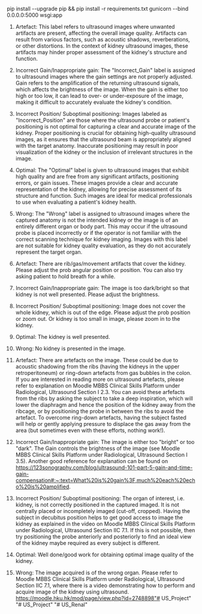 pip install --upgrade pip && pip install -r requirements.txt
gunicorn --bind 0.0.0.0:5000 wsgi:app

1. Artefact: This label refers to ultrasound images where unwanted artifacts are present, affecting the overall image quality. Artifacts can result from various factors, such as acoustic shadows, reverberations, or other distortions. In the context of kidney ultrasound images, these artifacts may hinder proper assessment of the kidney's structure and function.

2. Incorrect Gain/Inappropriate gain: The "Incorrect_Gain" label is assigned to ultrasound images where the gain settings are not properly adjusted. Gain refers to the amplification of the returning ultrasound signals, which affects the brightness of the image. When the gain is either too high or too low, it can lead to over- or under-exposure of the image, making it difficult to accurately evaluate the kidney's condition.


3. Incorrect Position/ Suboptimal positioning: Images labeled as "Incorrect_Position" are those where the ultrasound probe or patient's positioning is not optimal for capturing a clear and accurate image of the kidney. Proper positioning is crucial for obtaining high-quality ultrasound images, as it ensures that the ultrasound beam is appropriately aligned with the target anatomy. Inaccurate positioning may result in poor visualization of the kidney or the inclusion of irrelevant structures in the image.

4. Optimal: The "Optimal" label is given to ultrasound images that exhibit high quality and are free from any significant artifacts, positioning errors, or gain issues. These images provide a clear and accurate representation of the kidney, allowing for precise assessment of its structure and function. Such images are ideal for medical professionals to use when evaluating a patient's kidney health.

5. Wrong: The "Wrong" label is assigned to ultrasound images where the captured anatomy is not the intended kidney or the image is of an entirely different organ or body part. This may occur if the ultrasound probe is placed incorrectly or if the operator is not familiar with the correct scanning technique for kidney imaging. Images with this label are not suitable for kidney quality evaluation, as they do not accurately represent the target organ.










1. Artefact: There are rib/gas/movement artifacts that cover the kidney. Please adjust the prob angular position or position. You can also try asking patient to hold breath for a while.

2. Incorrect Gain/Inappropriate gain: The image is too dark/bright so that kidney is not well presented. Please adjust the brightness.

3. Incorrect Position/ Suboptimal positioning:  Image does not cover the whole kidney, which is out of the edge. Please adjust the prob position or zoom out.
Or kidney is too small in image, please zoom in to the kidney.


4. Optimal: The kidney is well presented.

5. Wrong: No kidney is presented in the image.








1. Artefact:  There are artefacts on the image. These could be due to acoustic shadowing from the ribs (having the kidneys in the upper retroperitoneum) or ring-down artefacts from gas bubbles in the colon. If you are interested in reading more on ultrasound artefacts, please refer to explanation on Moodle MBBS Clinical Skills Platform under Radiological, Ultrasound Section I 2.3. You can avoid these arfefacts from the ribs by asking the subject to take a deep inspiration, which will lower the diaphragm and hence the position of the kidney away from the ribcage, or by positioning the probe in between the ribs to avoid the artefact. To overcome ring-down artefacts, having the subject fasted will help or gently applying pressure to displace the gas away from the area (but sometimes even with these efforts, nothing work!). 


2. Incorrect Gain/Inappropriate gain:  The image is either too "bright" or too "dark". The Gain controls the brightness of the image (see Moodle MBBS Clinical Skills Platform under Radiological, Ultrasound Section I 3.5). Another good reference for explanation can be found on https://123sonography.com/blog/ultrasound-101-part-5-gain-and-time-gain-compensation#:~:text=What%20is%20gain%3F,much%20each%20echo%20is%20amplified.


3. Incorrect Position/ Suboptimal positioning: The organ of interest, i.e. kidney, is not correctly positioned in the captured imaged. It is not centrally placed or incompletely imaged (cut-off, cropped). Having the subject in decubitus position helps to get good access to image the kidney as explained in the video on Moodle MBBS Clinical Skills Platform under Radiological, Ultrasound Section IIC 7.1. If this is not possible, then try positioning the probe anteriorly and posteriorly to find an ideal view of the kidney maybe required as every subject is different. 

4. Optimal: Well done/good work for obtaining optimal image quality of the kidney. 


5. Wrong: The image acquired is of the wrong organ. Please refer to Moodle MBBS Clinical Skills Platform under Radiological, Ultrasound Section IIC 7.1, where there is a video demonstrating how to perform and acquire image of the kidney using ultrasound. https://moodle.hku.hk/mod/page/view.php?id=2748898"# US_Project" 
"# US_Project" 
"# US_Renal" 
